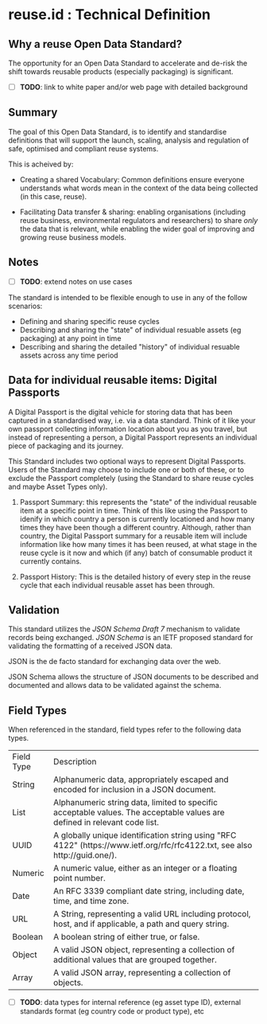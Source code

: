 # reuse.id : Technical Definition

## Why a reuse Open Data Standard?

The opportunity for an Open Data Standard to accelerate and de-risk the shift towards reusable products (especially packaging) is significant. 

- [ ] **TODO**: link to white paper and/or web page with detailed background

## Summary

The goal of this Open Data Standard, is to identify and standardise definitions that will support the launch, scaling, analysis and regulation of safe, optimised and compliant reuse systems. 

This is acheived by:

- Creating a shared Vocabulary: Common definitions ensure everyone understands what words mean in the context of the data being collected (in this case, reuse).

- Facilitating Data transfer & sharing: enabling organisations (including reuse business, environmental regulators and researchers) to share *only* the data that is relevant, while enabling the wider goal of improving and growing reuse business models.

## Notes

 - [ ] **TODO**: extend notes on use cases

 The standard is intended to be flexible enough to use in any of the follow scenarios:

 - Defining and sharing specific reuse cycles
 - Describing and sharing the "state" of individual resuable assets (eg packaging) at any point in time
 - Describing and sharing the detailed "history" of individual resuable assets across any time period

 ## Data for individual reusable items: Digital Passports

A Digital Passport is the digital vehicle for storing data that has been captured in a standardised way, i.e. via a data standard. Think of it like your own passport collecting information location about you as you travel, but instead of representing a person, a Digital Passport represents an individual piece of packaging and its journey.

This Standard includes two optional ways to represent Digital Passports. Users of the Standard may choose to include one or both of these, or to exclude the Passport completely (using the Standard to share reuse cycles and maybe Asset Types only).

1. Passport Summary: this represents the "state" of the individual reusable item at a specific point in time. Think of this like using the Passport to idenify in which country a person is currently locationed and how many times they have been though a different country. Although, rather than country, the Digital Passport summary for a reusable item will include information like how many times it has been reused, at what stage in the reuse cycle is it now and which (if any) batch of consumable product it currently contains.

1. Passport History: This is the detailed history of every step in the reuse cycle that each individual reusable asset has been through.

## Validation

This standard utilizes the *JSON Schema Draft 7* mechanism to validate records being exchanged. *JSON Schema* is an IETF proposed standard for validating the formatting of a received JSON data.

JSON is the de facto standard for exchanging data over the web.

JSON Schema allows the structure of JSON documents to be described and documented and allows data to be validated against the schema. 

## Field Types

When referenced in the standard, field types refer to the following data types.

<table>
  <tr>
    <td>Field Type</td>
    <td>Description</td>
  </tr>
  <tr>
    <td>String</td>
    <td>Alphanumeric data, appropriately escaped and encoded for inclusion in a JSON document. </td>
  </tr>
  <tr>
    <td>List</td>
    <td>Alphanumeric string data, limited to specific acceptable values. The acceptable values are defined in relevant code list.</td>
  </tr>
  <tr>
    <td>UUID</td>
    <td>A globally unique identification string using "RFC 4122" (https://www.ietf.org/rfc/rfc4122.txt, see also http://guid.one/).</td>
  </tr>
  <tr>
    <td>Numeric</td>
    <td>A numeric value, either as an integer or a  floating point number.</td>
  </tr>
  <tr>
    <td>Date</td>
    <td>An RFC 3339 compliant date string, including date, time, and time zone.</td>
  </tr>
  <tr>
    <td>URL</td>
    <td>A String, representing a valid URL including protocol, host, and if applicable, a path and query string.</td>
  </tr>
  <tr>
    <td>Boolean</td>
    <td>A boolean string of either true, or false.</td>
  </tr>
  <tr>
    <td>Object</td>
    <td>A valid JSON object, representing a collection of additional values that are grouped together.</td>
  </tr>
  <tr>
    <td>Array</td>
    <td>A valid JSON array, representing a collection of objects.</td>
  </tr>
</table>

- [ ] **TODO**: data types for internal reference (eg asset type ID), external standards format (eg country code or product type), etc



